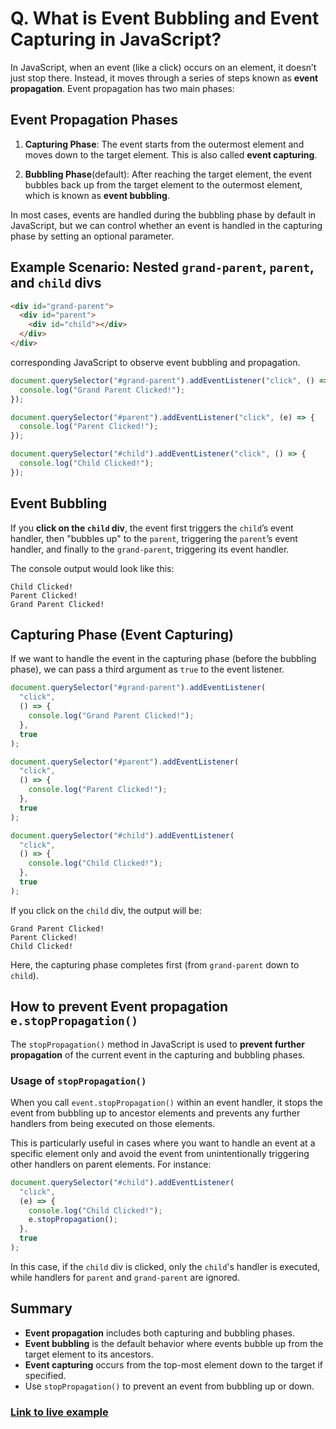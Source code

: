 # Q. What is Event Bubbling and Event Capturing in JavaScript?

In JavaScript, when an event (like a click) occurs on an element, it doesn’t just stop there. Instead, it moves through a series of steps known as **event propagation**. Event propagation has two main phases:

## Event Propagation Phases

1. **Capturing Phase**: The event starts from the outermost element and moves down to the target element. This is also called **event capturing**.

2. **Bubbling Phase**(default): After reaching the target element, the event bubbles back up from the target element to the outermost element, which is known as **event bubbling**.

In most cases, events are handled during the bubbling phase by default in JavaScript, but we can control whether an event is handled in the capturing phase by setting an optional parameter.

## Example Scenario: Nested `grand-parent`, `parent`, and `child` divs

```html
<div id="grand-parent">
  <div id="parent">
    <div id="child"></div>
  </div>
</div>
```

corresponding JavaScript to observe event bubbling and propagation.

```javascript
document.querySelector("#grand-parent").addEventListener("click", () => {
  console.log("Grand Parent Clicked!");
});

document.querySelector("#parent").addEventListener("click", (e) => {
  console.log("Parent Clicked!");
});

document.querySelector("#child").addEventListener("click", () => {
  console.log("Child Clicked!");
});
```

## Event Bubbling

If you **click on the `child` div**, the event first triggers the `child`’s event handler, then "bubbles up" to the `parent`, triggering the `parent`’s event handler, and finally to the `grand-parent`, triggering its event handler.

The console output would look like this:

```
Child Clicked!
Parent Clicked!
Grand Parent Clicked!
```

## Capturing Phase (Event Capturing)

If we want to handle the event in the capturing phase (before the bubbling phase), we can pass a third argument as `true` to the event listener.

```javascript
document.querySelector("#grand-parent").addEventListener(
  "click",
  () => {
    console.log("Grand Parent Clicked!");
  },
  true
);

document.querySelector("#parent").addEventListener(
  "click",
  () => {
    console.log("Parent Clicked!");
  },
  true
);

document.querySelector("#child").addEventListener(
  "click",
  () => {
    console.log("Child Clicked!");
  },
  true
);
```

If you click on the `child` div, the output will be:

```
Grand Parent Clicked!
Parent Clicked!
Child Clicked!
```

Here, the capturing phase completes first (from `grand-parent` down to `child`).

## How to prevent Event propagation `e.stopPropagation()`

The `stopPropagation()` method in JavaScript is used to **prevent further propagation** of the current event in the capturing and bubbling phases.

### Usage of `stopPropagation()`

When you call `event.stopPropagation()` within an event handler, it stops the event from bubbling up to ancestor elements and prevents any further handlers from being executed on those elements.

This is particularly useful in cases where you want to handle an event at a specific element only and avoid the event from unintentionally triggering other handlers on parent elements. For instance:

```javascript
document.querySelector("#child").addEventListener(
  "click",
  (e) => {
    console.log("Child Clicked!");
    e.stopPropagation();
  },
  true
);
```

In this case, if the `child` div is clicked, only the `child`'s handler is executed, while handlers for `parent` and `grand-parent` are ignored.

## Summary

- **Event propagation** includes both capturing and bubbling phases.
- **Event bubbling** is the default behavior where events bubble up from the target element to its ancestors.
- **Event capturing** occurs from the top-most element down to the target if specified.
- Use `stopPropagation()` to prevent an event from bubbling up or down.

### [Link to live example](https://codepen.io/trupti0406/pen/oNKQQKL)
